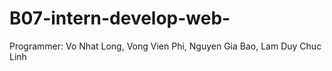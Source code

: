 # B07-intern-develop-web-
Programmer: Vo Nhat Long, Vong Vien Phi, Nguyen Gia Bao, Lam Duy Chuc Linh
